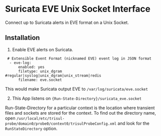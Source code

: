 # Suricata EVE Unix Socket Interface

Connect up to Suricata alerts in EVE format on a Unix Socket.

## Installation

1. Enable EVE alerts on Suricata.  

````
 # Extensible Event Format (nicknamed EVE) event log in JSON format
  - eve-log:
      enabled: yes
      filetype: unix_dgram  #regular|syslog|unix_dgram|unix_stream|redis
      filename: eve.socket 
````

This would make Suricata output EVE to `/var/log/suricata/eve.socket` 

2. This App listens on `{Run-State-Directory}/suricata_eve.socket` 

Run-State-Directory for a particular context is the location where transient files and sockets are stored for the context. To find out the directory name, open `/usr/local/etc/trisul-probe/domain0/probe0/context0/trisulProbeConfig.xml` and look for the `RunStateDirectory` option. 




